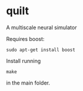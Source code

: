 # quilt

A multiscale neural simulator

Requires boost:
```
sudo apt-get install boost
```

Install running 
```
make
```
in the main folder.
